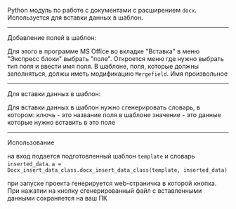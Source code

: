 Python модуль по работе с документами с расширением `docx`. 
Используется для вставки данных в шаблон. 
***
Добавление полей в шаблон:

Для этого в программе MS Office во вкладке "Вставка" в меню "Экспресс блоки" выбрать "поле". 
Откроется меню где нужно выбрать тип поля и ввести имя поля. В шаблоне, поля, которые должны заполняться, должы иметь модификацию `Mergefield`.
Имя произвольное
***
Для вставки данных в шаблон:

Для вставки данных в шаблон нужно сгенерировать словарь, в котором:
ключь - это название поля в шаблоне
значение - это данные которые нужно вставить в это поле
***
Использование 

на вход подается подготовленный шаблон `template` и словарь `inserted_data`.
`a = Docx_insert_data_class.docx_insert_data_class(template, inserted_data)`

при запуске проекта генерируется web-страничка в которой кнопка. 
При нажатии на кнопку сгенерированный файл с вставленными данными сохраняется на ваш ПК




